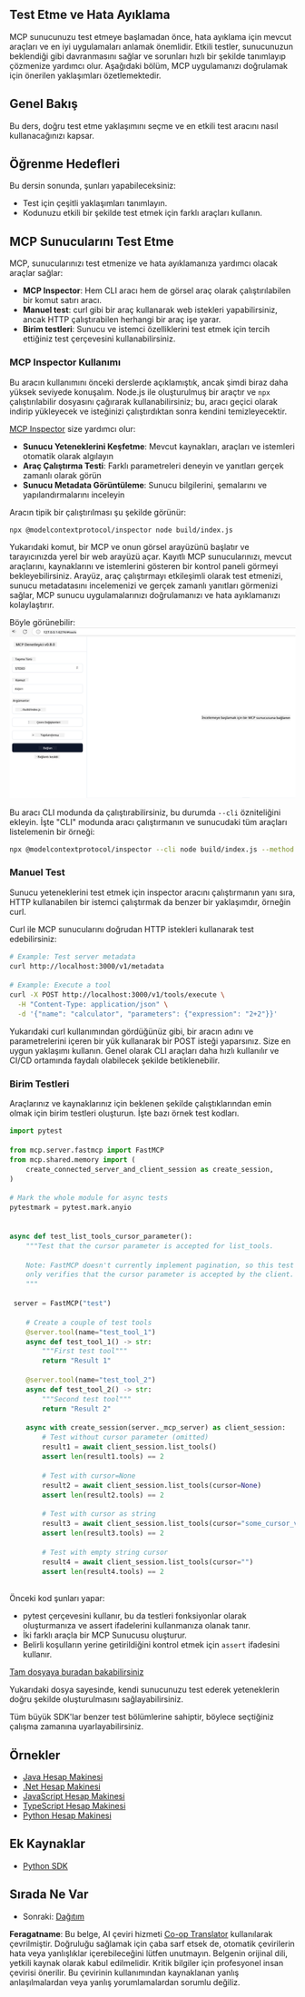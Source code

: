 <!--
CO_OP_TRANSLATOR_METADATA:
{
  "original_hash": "717f34718a773f6cf52d8445e40a96bf",
  "translation_date": "2025-05-17T12:43:10+00:00",
  "source_file": "03-GettingStarted/07-testing/README.md",
  "language_code": "tr"
}
-->
## Test Etme ve Hata Ayıklama

MCP sunucunuzu test etmeye başlamadan önce, hata ayıklama için mevcut araçları ve en iyi uygulamaları anlamak önemlidir. Etkili testler, sunucunuzun beklendiği gibi davranmasını sağlar ve sorunları hızlı bir şekilde tanımlayıp çözmenize yardımcı olur. Aşağıdaki bölüm, MCP uygulamanızı doğrulamak için önerilen yaklaşımları özetlemektedir.

## Genel Bakış

Bu ders, doğru test etme yaklaşımını seçme ve en etkili test aracını nasıl kullanacağınızı kapsar.

## Öğrenme Hedefleri

Bu dersin sonunda, şunları yapabileceksiniz:

- Test için çeşitli yaklaşımları tanımlayın.
- Kodunuzu etkili bir şekilde test etmek için farklı araçları kullanın.

## MCP Sunucularını Test Etme

MCP, sunucularınızı test etmenize ve hata ayıklamanıza yardımcı olacak araçlar sağlar:

- **MCP Inspector**: Hem CLI aracı hem de görsel araç olarak çalıştırılabilen bir komut satırı aracı.
- **Manuel test**: curl gibi bir araç kullanarak web istekleri yapabilirsiniz, ancak HTTP çalıştırabilen herhangi bir araç işe yarar.
- **Birim testleri**: Sunucu ve istemci özelliklerini test etmek için tercih ettiğiniz test çerçevesini kullanabilirsiniz.

### MCP Inspector Kullanımı

Bu aracın kullanımını önceki derslerde açıklamıştık, ancak şimdi biraz daha yüksek seviyede konuşalım. Node.js ile oluşturulmuş bir araçtır ve `npx` çalıştırılabilir dosyasını çağırarak kullanabilirsiniz; bu, aracı geçici olarak indirip yükleyecek ve isteğinizi çalıştırdıktan sonra kendini temizleyecektir.

[MCP Inspector](https://github.com/modelcontextprotocol/inspector) size yardımcı olur:

- **Sunucu Yeteneklerini Keşfetme**: Mevcut kaynakları, araçları ve istemleri otomatik olarak algılayın
- **Araç Çalıştırma Testi**: Farklı parametreleri deneyin ve yanıtları gerçek zamanlı olarak görün
- **Sunucu Metadata Görüntüleme**: Sunucu bilgilerini, şemalarını ve yapılandırmalarını inceleyin

Aracın tipik bir çalıştırılması şu şekilde görünür:

```bash
npx @modelcontextprotocol/inspector node build/index.js
```

Yukarıdaki komut, bir MCP ve onun görsel arayüzünü başlatır ve tarayıcınızda yerel bir web arayüzü açar. Kayıtlı MCP sunucularınızı, mevcut araçlarını, kaynaklarını ve istemlerini gösteren bir kontrol paneli görmeyi bekleyebilirsiniz. Arayüz, araç çalıştırmayı etkileşimli olarak test etmenizi, sunucu metadatasını incelemenizi ve gerçek zamanlı yanıtları görmenizi sağlar, MCP sunucu uygulamalarınızı doğrulamanızı ve hata ayıklamanızı kolaylaştırır.

Böyle görünebilir: ![Inspector](../../../../translated_images/connect.e0d648e6ecb359d05b60bba83261a6e6e73feb05290c47543a9994ca02e78886.tr.png)

Bu aracı CLI modunda da çalıştırabilirsiniz, bu durumda `--cli` özniteliğini ekleyin. İşte "CLI" modunda aracı çalıştırmanın ve sunucudaki tüm araçları listelemenin bir örneği:

```sh
npx @modelcontextprotocol/inspector --cli node build/index.js --method tools/list
```

### Manuel Test

Sunucu yeteneklerini test etmek için inspector aracını çalıştırmanın yanı sıra, HTTP kullanabilen bir istemci çalıştırmak da benzer bir yaklaşımdır, örneğin curl.

Curl ile MCP sunucularını doğrudan HTTP istekleri kullanarak test edebilirsiniz:

```bash
# Example: Test server metadata
curl http://localhost:3000/v1/metadata

# Example: Execute a tool
curl -X POST http://localhost:3000/v1/tools/execute \
  -H "Content-Type: application/json" \
  -d '{"name": "calculator", "parameters": {"expression": "2+2"}}'
```

Yukarıdaki curl kullanımından gördüğünüz gibi, bir aracın adını ve parametrelerini içeren bir yük kullanarak bir POST isteği yaparsınız. Size en uygun yaklaşımı kullanın. Genel olarak CLI araçları daha hızlı kullanılır ve CI/CD ortamında faydalı olabilecek şekilde betiklenebilir.

### Birim Testleri

Araçlarınız ve kaynaklarınız için beklenen şekilde çalıştıklarından emin olmak için birim testleri oluşturun. İşte bazı örnek test kodları.

```python
import pytest

from mcp.server.fastmcp import FastMCP
from mcp.shared.memory import (
    create_connected_server_and_client_session as create_session,
)

# Mark the whole module for async tests
pytestmark = pytest.mark.anyio


async def test_list_tools_cursor_parameter():
    """Test that the cursor parameter is accepted for list_tools.

    Note: FastMCP doesn't currently implement pagination, so this test
    only verifies that the cursor parameter is accepted by the client.
    """

 server = FastMCP("test")

    # Create a couple of test tools
    @server.tool(name="test_tool_1")
    async def test_tool_1() -> str:
        """First test tool"""
        return "Result 1"

    @server.tool(name="test_tool_2")
    async def test_tool_2() -> str:
        """Second test tool"""
        return "Result 2"

    async with create_session(server._mcp_server) as client_session:
        # Test without cursor parameter (omitted)
        result1 = await client_session.list_tools()
        assert len(result1.tools) == 2

        # Test with cursor=None
        result2 = await client_session.list_tools(cursor=None)
        assert len(result2.tools) == 2

        # Test with cursor as string
        result3 = await client_session.list_tools(cursor="some_cursor_value")
        assert len(result3.tools) == 2

        # Test with empty string cursor
        result4 = await client_session.list_tools(cursor="")
        assert len(result4.tools) == 2
    
```

Önceki kod şunları yapar:

- pytest çerçevesini kullanır, bu da testleri fonksiyonlar olarak oluşturmanıza ve assert ifadelerini kullanmanıza olanak tanır.
- İki farklı araçla bir MCP Sunucusu oluşturur.
- Belirli koşulların yerine getirildiğini kontrol etmek için `assert` ifadesini kullanır.

[Tam dosyaya buradan bakabilirsiniz](https://github.com/modelcontextprotocol/python-sdk/blob/main/tests/client/test_list_methods_cursor.py)

Yukarıdaki dosya sayesinde, kendi sunucunuzu test ederek yeteneklerin doğru şekilde oluşturulmasını sağlayabilirsiniz.

Tüm büyük SDK'lar benzer test bölümlerine sahiptir, böylece seçtiğiniz çalışma zamanına uyarlayabilirsiniz.

## Örnekler

- [Java Hesap Makinesi](../samples/java/calculator/README.md)
- [.Net Hesap Makinesi](../../../../03-GettingStarted/samples/csharp)
- [JavaScript Hesap Makinesi](../samples/javascript/README.md)
- [TypeScript Hesap Makinesi](../samples/typescript/README.md)
- [Python Hesap Makinesi](../../../../03-GettingStarted/samples/python)

## Ek Kaynaklar

- [Python SDK](https://github.com/modelcontextprotocol/python-sdk)

## Sırada Ne Var

- Sonraki: [Dağıtım](/03-GettingStarted/08-deployment/README.md)

**Feragatname**: 
Bu belge, AI çeviri hizmeti [Co-op Translator](https://github.com/Azure/co-op-translator) kullanılarak çevrilmiştir. Doğruluğu sağlamak için çaba sarf etsek de, otomatik çevirilerin hata veya yanlışlıklar içerebileceğini lütfen unutmayın. Belgenin orijinal dili, yetkili kaynak olarak kabul edilmelidir. Kritik bilgiler için profesyonel insan çevirisi önerilir. Bu çevirinin kullanımından kaynaklanan yanlış anlaşılmalardan veya yanlış yorumlamalardan sorumlu değiliz.